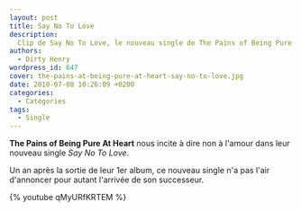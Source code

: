 ```yaml
---
layout: post
title: Say No To Love
description:
  Clip de Say No To Love, le nouveau single de The Pains of Being Pure At Heart.
authors:
  - Dirty Henry
wordpress_id: 647
cover: the-pains-at-being-pure-at-heart-say-no-to-love.jpg
date: 2010-07-08 10:26:09 +0200
categories:
  - Catégories
tags:
  - Single
---
```


**The Pains of Being Pure At Heart** nous incite à dire non à l'amour dans leur
nouveau single _Say No To Love_.

Un an après la sortie de leur 1er album, ce nouveau single n'a pas l'air
d'annoncer pour autant l'arrivée de son successeur.

{% youtube qMyURfKRTEM %}
